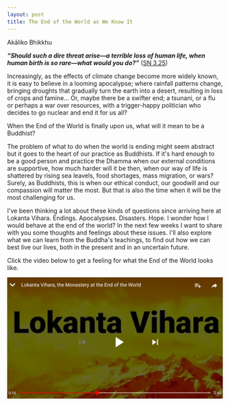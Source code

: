 ```yaml
---
layout: post
title: The End of the World as We Know It
---
```


<span class="author">Akāliko Bhikkhu</span>

***“Should such a dire threat arise—a terrible loss of human life, when human birth is so rare—what would you do?”*** ([SN 3.25](https://suttacentral.net/sn3.25))

Increasingly, as the effects of climate change become more widely known, it is easy to believe in a looming apocalypse; where rainfall patterns change, bringing droughts that gradually turn the earth into a desert, resulting in loss of crops and famine... Or, maybe there be a swifter end; a tsunani, or a flu or perhaps a war over resources, with a trigger-happy politician who decides to go nuclear and end it for us all?

When the End of the World is finally upon us, what will it mean to be a Buddhist?

The problem of what to do when the world is ending might seem abstract but it goes to the heart of our practice as Buddhists. If it's hard enough to be a good person and practice the Dhamma when our external conditions are supportive, how much harder will it be then, when our way of life is shattered by rising sea leavels, food shortages, mass migration, or wars? Surely, as Buddhists, this is when our ethical conduct, our goodwill and our compassion will matter the most. But that is also the time when it will be the most challenging for us. 

I've been thinking a lot about these kinds of questions since arriving here at Lokanta Vihara. Endings. Apocalypses. Disasters. Hope. I wonder how I would behave at the end of the world? In the next few weeks I want to share with you some thoughts and feelings about these issues. I'll also explore what we can learn from the Buddha's teachings, to find out how we can best live our lives, both in the present and in an uncertain future. 

Click the video below to get a feeling for what the End of the World looks like.



[![video](https://raw.githubusercontent.com/lokanta/lokanta.github.io/master/video%20screenshot.jpg)](http://www.youtube.com/watch?v=pOwy5vsVYEA)








